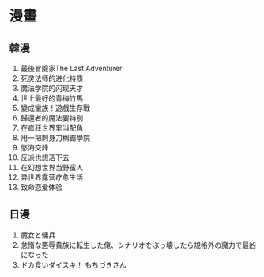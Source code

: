 # 漫畫
## 韓漫
1. 最後冒險家The Last Adventurer
2. 死灵法师的进化特质
3. 魔法学院的闪现天才
4. 世上最好的青梅竹馬
5. 變成蠻族！遊戲生存戰
6. 歸還者的魔法要特別
7. 在疯狂世界里当配角
8. 用一把刺身刀稱霸學院
9. 慾海交鋒
10. 反派也想活下去
11. 在幻想世界当野蛮人
12. 异世界露营疗愈生活
13. 致命恋爱体验

## 日漫
1. 魔女と傭兵
2. 怠惰な悪辱貴族に転生した俺、シナリオをぶっ壊したら規格外の魔力で最凶になった
3. ドカ食いダイスキ！ もちづきさん
